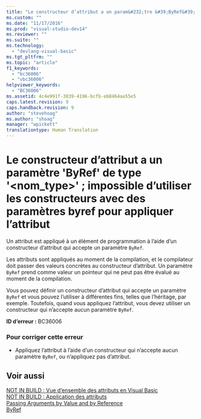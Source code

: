 ```yaml
---
title: "Le constructeur d’attribut a un param&#232;tre &#39;ByRef&#39; de type &#39;&lt;nom_type&gt;&#39;&#160;; impossible d’utiliser les constructeurs avec des param&#232;tres byref pour appliquer l’attribut | Microsoft Docs"
ms.custom: ""
ms.date: "11/17/2016"
ms.prod: "visual-studio-dev14"
ms.reviewer: ""
ms.suite: ""
ms.technology: 
  - "devlang-visual-basic"
ms.tgt_pltfrm: ""
ms.topic: "article"
f1_keywords: 
  - "bc36006"
  - "vbc36006"
helpviewer_keywords: 
  - "BC36006"
ms.assetid: 4c4e991f-3839-4196-bcfb-eb8464aa55e5
caps.latest.revision: 9
caps.handback.revision: 9
author: "stevehoag"
ms.author: "shoag"
manager: "wpickett"
translationtype: Human Translation
---
```

# Le constructeur d’attribut a un param&#232;tre &#39;ByRef&#39; de type &#39;&lt;nom_type&gt;&#39;&#160;; impossible d’utiliser les constructeurs avec des param&#232;tres byref pour appliquer l’attribut
Un attribut est appliqué à un élément de programmation à l’aide d’un constructeur d’attribut qui accepte un paramètre `ByRef`.  
  
 Les attributs sont appliqués au moment de la compilation, et le compilateur doit passer des valeurs concrètes au constructeur d’attribut. Un paramètre `ByRef` prend comme valeur un pointeur qui ne peut pas être évalué au moment de la compilation.  
  
 Vous pouvez définir un constructeur d’attribut qui accepte un paramètre `ByRef` et vous pouvez l’utiliser à différentes fins, telles que l’héritage, par exemple. Toutefois, quand vous appliquez l’attribut, vous devez utiliser un constructeur qui n’accepte aucun paramètre `ByRef`.  
  
 **ID d’erreur :** BC36006  
  
### Pour corriger cette erreur  
  
-   Appliquez l’attribut à l’aide d’un constructeur qui n’accepte aucun paramètre `ByRef`, ou n’appliquez pas d’attribut.  
  
## Voir aussi  
 [NOT IN BUILD : Vue d’ensemble des attributs en Visual Basic](http://msdn.microsoft.com/fr-fr/0d0cff64-892d-4f57-83bd-bef388553d4f)   
 [NOT IN BUILD : Application des attributs](http://msdn.microsoft.com/fr-fr/2b1703ed-4437-49b3-bc0b-568094324f47)   
 [Passing Arguments by Value and by Reference](../../visual-basic/programming-guide/language-features/procedures/passing-arguments-by-value-and-by-reference.md)   
 [ByRef](../../visual-basic/language-reference/modifiers/byref.md)